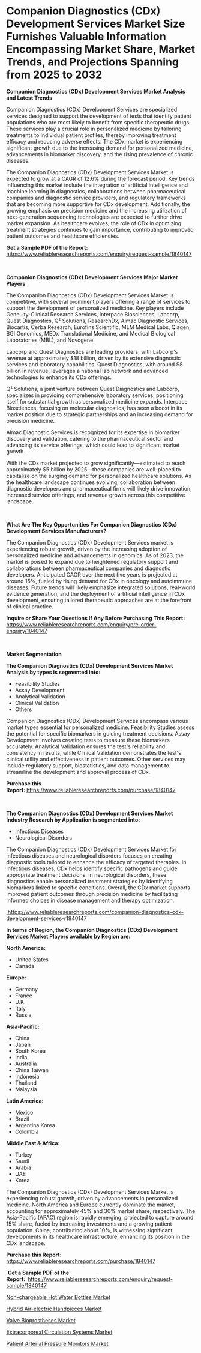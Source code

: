 <p><h1>Companion Diagnostics (CDx) Development Services Market Size Furnishes Valuable Information Encompassing Market Share, Market Trends, and Projections Spanning from 2025 to 2032</h1></p><p><strong>Companion Diagnostics (CDx) Development Services Market Analysis and Latest Trends</strong></p>
<p><p>Companion Diagnostics (CDx) Development Services are specialized services designed to support the development of tests that identify patient populations who are most likely to benefit from specific therapeutic drugs. These services play a crucial role in personalized medicine by tailoring treatments to individual patient profiles, thereby improving treatment efficacy and reducing adverse effects. The CDx market is experiencing significant growth due to the increasing demand for personalized medicine, advancements in biomarker discovery, and the rising prevalence of chronic diseases.</p><p>The Companion Diagnostics (CDx) Development Services Market is expected to grow at a CAGR of 12.6% during the forecast period. Key trends influencing this market include the integration of artificial intelligence and machine learning in diagnostics, collaborations between pharmaceutical companies and diagnostic service providers, and regulatory frameworks that are becoming more supportive for CDx development. Additionally, the growing emphasis on precision medicine and the increasing utilization of next-generation sequencing technologies are expected to further drive market expansion. As healthcare evolves, the role of CDx in optimizing treatment strategies continues to gain importance, contributing to improved patient outcomes and healthcare efficiencies.</p></p>
<p><strong>Get a Sample PDF of the Report:&nbsp;</strong> <a href="https://www.reliableresearchreports.com/enquiry/request-sample/1840147?utm_campaign=102&utm_medium=2&utm_source=Github&utm_content=ia&utm_term=05032025&utm_id=companion-diagnostics-cdx-development-services">https://www.reliableresearchreports.com/enquiry/request-sample/1840147</a></p>
<p>&nbsp;</p>
<p><strong>Companion Diagnostics (CDx) Development Services Major Market Players</strong></p>
<p><p>The Companion Diagnostics (CDx) Development Services Market is competitive, with several prominent players offering a range of services to support the development of personalized medicine. Key players include Geneuity-Clinical Research Services, Interpace Biosciences, Labcorp, Quest Diagnostics, Q² Solutions, ResearchDx, Almac Diagnostic Services, Biocartis, Cerba Research, Eurofins Scientific, MLM Medical Labs, Qiagen, BGI Genomics, MEDx Translational Medicine, and Medical Biological Laboratories (MBL), and Novogene.</p><p>Labcorp and Quest Diagnostics are leading providers, with Labcorp's revenue at approximately $18 billion, driven by its extensive diagnostic services and laboratory capabilities. Quest Diagnostics, with around $8 billion in revenue, leverages a national lab network and advanced technologies to enhance its CDx offerings.</p><p>Q² Solutions, a joint venture between Quest Diagnostics and Labcorp, specializes in providing comprehensive laboratory services, positioning itself for substantial growth as personalized medicine expands. Interpace Biosciences, focusing on molecular diagnostics, has seen a boost in its market position due to strategic partnerships and an increasing demand for precision medicine.</p><p>Almac Diagnostic Services is recognized for its expertise in biomarker discovery and validation, catering to the pharmaceutical sector and advancing its service offerings, which could lead to significant market growth.</p><p>With the CDx market projected to grow significantly—estimated to reach approximately $5 billion by 2025—these companies are well-placed to capitalize on the surging demand for personalized healthcare solutions. As the healthcare landscape continues evolving, collaboration between diagnostic developers and pharmaceutical firms will likely drive innovation, increased service offerings, and revenue growth across this competitive landscape.</p></p>
<p>&nbsp;</p>
<p><strong>What Are The Key Opportunities For Companion Diagnostics (CDx) Development Services Manufacturers?</strong></p>
<p><p>The Companion Diagnostics (CDx) Development Services market is experiencing robust growth, driven by the increasing adoption of personalized medicine and advancements in genomics. As of 2023, the market is poised to expand due to heightened regulatory support and collaborations between pharmaceutical companies and diagnostic developers. Anticipated CAGR over the next five years is projected at around 15%, fueled by rising demand for CDx in oncology and autoimmune diseases. Future trends will likely emphasize integrated solutions, real-world evidence generation, and the deployment of artificial intelligence in CDx development, ensuring tailored therapeutic approaches are at the forefront of clinical practice.</p></p>
<p><strong>Inquire or Share Your Questions If Any Before Purchasing This Report:</strong> <a href="https://www.reliableresearchreports.com/enquiry/pre-order-enquiry/1840147?utm_campaign=102&utm_medium=2&utm_source=Github&utm_content=ia&utm_term=05032025&utm_id=companion-diagnostics-cdx-development-services">https://www.reliableresearchreports.com/enquiry/pre-order-enquiry/1840147</a></p>
<p>&nbsp;</p>
<p><strong>Market Segmentation</strong></p>
<p><strong>The Companion Diagnostics (CDx) Development Services Market Analysis by types is segmented into:</strong></p>
<p><ul><li>Feasibility Studies</li><li>Assay Development</li><li>Analytical Validation</li><li>Clinical Validation</li><li>Others</li></ul></p>
<p><p>Companion Diagnostics (CDx) Development Services encompass various market types essential for personalized medicine. Feasibility Studies assess the potential for specific biomarkers in guiding treatment decisions. Assay Development involves creating tests to measure these biomarkers accurately. Analytical Validation ensures the test's reliability and consistency in results, while Clinical Validation demonstrates the test's clinical utility and effectiveness in patient outcomes. Other services may include regulatory support, biostatistics, and data management to streamline the development and approval process of CDx.</p></p>
<p><strong>Purchase this Report:&nbsp;</strong><a href="https://www.reliableresearchreports.com/purchase/1840147?utm_campaign=102&utm_medium=2&utm_source=Github&utm_content=ia&utm_term=05032025&utm_id=companion-diagnostics-cdx-development-services">https://www.reliableresearchreports.com/purchase/1840147</a></p>
<p>&nbsp;</p>
<p><strong>The Companion Diagnostics (CDx) Development Services Market Industry Research by Application is segmented into:</strong></p>
<p><ul><li>Infectious Diseases</li><li>Neurological Disorders</li></ul></p>
<p><p>The Companion Diagnostics (CDx) Development Services Market for infectious diseases and neurological disorders focuses on creating diagnostic tools tailored to enhance the efficacy of targeted therapies. In infectious diseases, CDx helps identify specific pathogens and guide appropriate treatment decisions. In neurological disorders, these diagnostics enable personalized treatment strategies by identifying biomarkers linked to specific conditions. Overall, the CDx market supports improved patient outcomes through precision medicine by facilitating informed choices in disease management and therapy optimization.</p></p>
<p><a href="https://www.reliableresearchreports.com/companion-diagnostics-cdx-development-services-r1840147?utm_campaign=102&utm_medium=2&utm_source=Github&utm_content=ia&utm_term=05032025&utm_id=companion-diagnostics-cdx-development-services">&nbsp;https://www.reliableresearchreports.com/companion-diagnostics-cdx-development-services-r1840147</a></p>
<p><strong>In terms of Region, the Companion Diagnostics (CDx) Development Services Market Players available by Region are:</strong></p>
<p>
    <p> <strong> North America: </strong>
        <ul>
            <li>United States</li>
            <li>Canada</li>
        </ul>
        </p> 
    <p> <strong> Europe: </strong>
        <ul>
            <li>Germany</li>
            <li>France</li>
            <li>U.K.</li>
            <li>Italy</li>
            <li>Russia</li>
        </ul>
        </p> 
    <p> <strong> Asia-Pacific: </strong>
        <ul>
            <li>China</li>
            <li>Japan</li>
            <li>South Korea</li>
            <li>India</li>
            <li>Australia</li>
            <li>China Taiwan</li>
            <li>Indonesia</li>
            <li>Thailand</li>
            <li>Malaysia</li>
        </ul>
        </p> 
    <p> <strong> Latin America: </strong>
        <ul>
            <li>Mexico</li>
            <li>Brazil</li>
            <li>Argentina Korea</li>
            <li>Colombia</li>
        </ul>
        </p> 
    <p> <strong> Middle East & Africa: </strong>
        <ul>
            <li>Turkey</li>
            <li>Saudi</li>
            <li>Arabia</li>
            <li>UAE</li>
            <li>Korea</li>
        </ul>
    </p>
    </p>
<p><p>The Companion Diagnostics (CDx) Development Services Market is experiencing robust growth, driven by advancements in personalized medicine. North America and Europe currently dominate the market, accounting for approximately 45% and 30% market share, respectively. The Asia-Pacific (APAC) region is rapidly emerging, projected to capture around 15% share, fueled by increasing investments and a growing patient population. China, contributing about 10%, is witnessing significant developments in its healthcare infrastructure, enhancing its position in the CDx landscape.</p></p>
<p><strong>Purchase this Report: </strong><a href="https://www.reliableresearchreports.com/purchase/1840147?utm_campaign=102&utm_medium=2&utm_source=Github&utm_content=ia&utm_term=05032025&utm_id=companion-diagnostics-cdx-development-services">https://www.reliableresearchreports.com/purchase/1840147</a></p>
<p>&nbsp;<strong>Get a Sample PDF of the Report:&nbsp;&nbsp;</strong><a href="https://www.reliableresearchreports.com/enquiry/request-sample/1840147?utm_campaign=102&utm_medium=2&utm_source=Github&utm_content=ia&utm_term=05032025&utm_id=companion-diagnostics-cdx-development-services">https://www.reliableresearchreports.com/enquiry/request-sample/1840147</a></p>
<p><strong></strong></p>
<p><p><a href="https://github.com/ubavicachida/Market-Research-Report-List-1/blob/main/non-chargeable-hot-water-bottles-market.md?utm_campaign=102&utm_medium=2&utm_source=Github&utm_content=ia&utm_term=05032025&utm_id=companion-diagnostics-cdx-development-services">Non-chargeable Hot Water Bottles Market</a></p><p><a href="https://github.com/vaduzunny/Market-Research-Report-List-1/blob/main/hybrid-air-electric-handpieces-market.md?utm_campaign=102&utm_medium=2&utm_source=Github&utm_content=ia&utm_term=05032025&utm_id=companion-diagnostics-cdx-development-services">Hybrid Air-electric Handpieces Market</a></p><p><a href="https://github.com/dayaanapis5/Market-Research-Report-List-1/blob/main/valve-bioprostheses-market.md?utm_campaign=102&utm_medium=2&utm_source=Github&utm_content=ia&utm_term=05032025&utm_id=companion-diagnostics-cdx-development-services">Valve Bioprostheses Market</a></p><p><a href="https://github.com/daleogrando/Market-Research-Report-List-1/blob/main/extracorporeal-circulation-systems-market.md?utm_campaign=102&utm_medium=2&utm_source=Github&utm_content=ia&utm_term=05032025&utm_id=companion-diagnostics-cdx-development-services">Extracorporeal Circulation Systems Market</a></p><p><a href="https://github.com/casimbrhelck/Market-Research-Report-List-1/blob/main/patient-arterial-pressure-monitors-market.md?utm_campaign=102&utm_medium=2&utm_source=Github&utm_content=ia&utm_term=05032025&utm_id=companion-diagnostics-cdx-development-services">Patient Arterial Pressure Monitors Market</a></p></p>